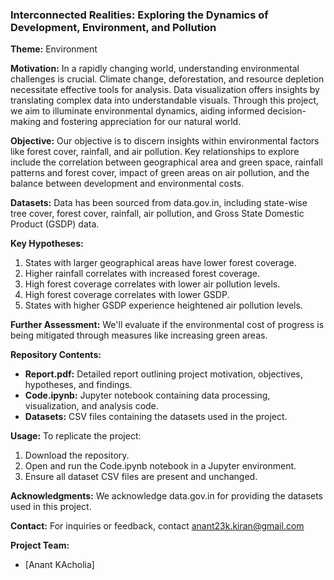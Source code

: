 ### Interconnected Realities: Exploring the Dynamics of Development, Environment, and Pollution
**Theme:** Environment

**Motivation:**
In a rapidly changing world, understanding environmental challenges is crucial. Climate change, deforestation, and resource depletion necessitate effective tools for analysis. Data visualization offers insights by translating complex data into understandable visuals. Through this project, we aim to illuminate environmental dynamics, aiding informed decision-making and fostering appreciation for our natural world.

**Objective:**
Our objective is to discern insights within environmental factors like forest cover, rainfall, and air pollution. Key relationships to explore include the correlation between geographical area and green space, rainfall patterns and forest cover, impact of green areas on air pollution, and the balance between development and environmental costs.

**Datasets:**
Data has been sourced from data.gov.in, including state-wise tree cover, forest cover, rainfall, air pollution, and Gross State Domestic Product (GSDP) data.

**Key Hypotheses:**
1. States with larger geographical areas have lower forest coverage.
2. Higher rainfall correlates with increased forest coverage.
3. High forest coverage correlates with lower air pollution levels.
4. High forest coverage correlates with lower GSDP.
5. States with higher GSDP experience heightened air pollution levels.

**Further Assessment:**
We'll evaluate if the environmental cost of progress is being mitigated through measures like increasing green areas.

**Repository Contents:**
- **Report.pdf:** Detailed report outlining project motivation, objectives, hypotheses, and findings.
- **Code.ipynb:** Jupyter notebook containing data processing, visualization, and analysis code.
- **Datasets:** CSV files containing the datasets used in the project.

**Usage:**
To replicate the project:
1. Download the repository.
2. Open and run the Code.ipynb notebook in a Jupyter environment.
3. Ensure all dataset CSV files are present and unchanged.

**Acknowledgments:**
We acknowledge data.gov.in for providing the datasets used in this project.

**Contact:**
For inquiries or feedback, contact anant23k.kiran@gmail.com

**Project Team:**
- [Anant KAcholia]
